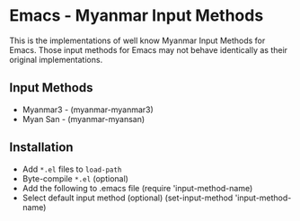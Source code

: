 # Emacs - Myanmar Input Methods
This is the implementations of well know Myanmar Input Methods for Emacs. Those input methods for Emacs may not behave identically as their original implementations.

## Input Methods
* Myanmar3 - (myanmar-myanmar3)
* Myan San - (myanmar-myansan)

## Installation
* Add `*.el` files to `load-path`
* Byte-compile `*.el` (optional)
* Add the following to .emacs file
        (require 'input-method-name)
* Select default input method (optional)
        (set-input-method 'input-method-name)